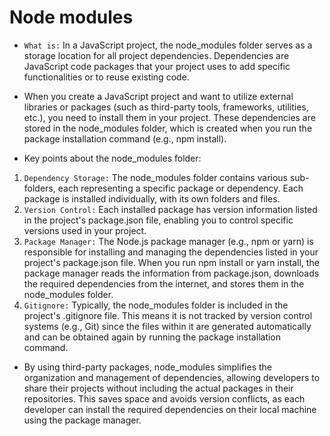 # Node modules

* `What is:` In a JavaScript project, the node_modules folder serves as a storage location for all project dependencies. Dependencies are JavaScript code packages that your project uses to add specific functionalities or to reuse existing code.

* When you create a JavaScript project and want to utilize external libraries or packages (such as third-party tools, frameworks, utilities, etc.), you need to install them in your project. These dependencies are stored in the node_modules folder, which is created when you run the package installation command (e.g., npm install).

* Key points about the node_modules folder:
1. `Dependency Storage:` The node_modules folder contains various sub-folders, each representing a specific package or dependency. Each package is installed individually, with its own folders and files.
2. `Version Control:` Each installed package has version information listed in the project's package.json file, enabling you to control specific versions used in your project.
3. `Package Manager:` The Node.js package manager (e.g., npm or yarn) is responsible for installing and managing the dependencies listed in your project's package.json file. When you run npm install or yarn install, the package manager reads the information from package.json, downloads the required dependencies from the internet, and stores them in the node_modules folder.
4. `Gitignore:` Typically, the node_modules folder is included in the project's .gitignore file. This means it is not tracked by version control systems (e.g., Git) since the files within it are generated automatically and can be obtained again by running the package installation command.

* By using third-party packages, node_modules simplifies the organization and management of dependencies, allowing developers to share their projects without including the actual packages in their repositories. This saves space and avoids version conflicts, as each developer can install the required dependencies on their local machine using the package manager.